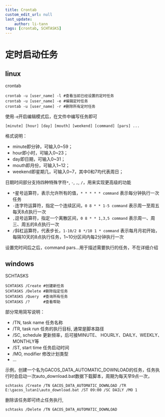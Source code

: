 ```yaml
---
title: Crontab
custom_edit_url: null
last_update:
    author: li-tann
tags: [crontab, SCHTASKS]
---
```


# 定时启动任务

## linux

crontab

```shell
crontab -u [user_name] -l #查看当前已经设置的定时任务
crontab -u [user_name] -e #编辑定时任务
crontab -u [user_name] -r #删除所有定时任务
```

使用`-e`开启编辑模式后，在文件中编写任务即可

```shell
[minute] [hour] [day] [mouth] [weekend] [command] [pars] ...
```

格式说明：

- minute即分钟，可输入0~59；
- hour即小时，可输入0~23；
- day即日期，可输入0~31；
- mouth即月份，可输入1~12；
- weekend即星期几，可输入0~7，其中0和7均代表周日；

日期时间部分支持四种特殊字符`*`, `-`, `,`, `/`，用来实现更高级的功能

- `*`星号运算符，表示允许所有的值，`* * * * * command` 表示每分钟执行一次任务
- `-`连字符运算符，指定一个连续区间，`0 8 * * 1-5 command` 表示周一至周五每天8点执行一次
- `,`逗号运算符，指定一个离散区间，`0 8 * * 1,3,5 command` 表示周一、周三、周五的8点执行一次
- `/`斜杠运算符，代表步长，`1-10/2 8 */10 1 * command` 表示每月月初开始，每隔10天的8点执行任务，1~10分区间内每2分钟执行一次

设置完时间后之后，command pars...用于描述需要执行的任务，不在详细介绍

## windows

SCHTASKS

```shell
SCHTASKS /Create #创建新任务
SCHTASKS /Delete #删除指定任务
SCHTASKS /Query  #查询所有任务
SCHTASKS /?      #查看帮助
```

部分常用简写说明：

- /TN, task name   任务名称
- /TR, task run    任务的执行目标, 通常是脚本路径
- /SC, schedule    更新频率，后可接MINUTE、 HOURLY、DAILY、WEEKLY、MONTHLY等
- /ST, start time  任务启动时间
- /MO, modifier    修改计划类型
- ...

示例，创建一个名为GACOS_DATA_AUTOMATIC_DOWNLOAD的任务，任务执行时会启动一次auto_download.bat数据下载脚本，周期为每天早9点一次，

```shell
schtasks /Create /TN GACOS_DATA_AUTOMATIC_DOWNLOAD /TR E:\gacos_lutan1\auto_download.bat /ST 09:00 /SC DAILY /MO 1
```

删除该任务即可终止任务执行,

```shell
schtasks /Delete /TN GACOS_DATA_AUTOMATIC_DOWNLOAD
```
